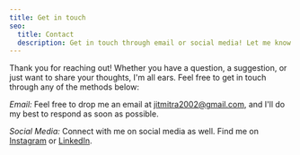 ```yaml
---
title: Get in touch
seo:
  title: Contact
  description: Get in touch through email or social media! Let me know how I can help.
---
```


Thank you for reaching out! Whether you have a question, a suggestion, or just want to share your thoughts, I'm all ears. Feel free to get in touch through any of the methods below:

_Email:_
Feel free to drop me an email at [jitmitra2002@gmail.com](mailto:jitmitra2002@gmail.com), and I'll do my best to respond as soon as possible.

_Social Media:_
Connect with me on social media as well. Find me on [Instagram](https://instagram.com/_jitmitra_) or [LinkedIn](https://www.linkedin.com/in/jitmitra).
